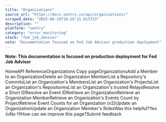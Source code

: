 ```yaml
---
title: "Organizations"
source_url: "https://docs.sentry.io/api/organizations/"
scraped_date: "2025-08-19T18:29:31.613753"
description: ""
platform: "sentry"
category: "error_monitoring"
stack: "fed_job_advisor"
note: "Documentation focused on Fed Job Advisor production deployment"
---
```

**Note: This documentation is focused on production deployment for Fed Job Advisor**

HomeAPI ReferenceOrganizations Copy pageOrganizationsAdd a Member to an OrganizationDelete an Organization MemberList a Repository's CommitsList an Organization's MembersList an Organization's ProjectsList an Organization's RepositoriesList an Organization's trusted RelaysResolve a Short IDResolve an Event IDRetrieve an OrganizationRetrieve an Organization MemberRetrieve an Organization's Events Count by ProjectRetrieve Event Counts for an Organization (v2)Update an OrganizationUpdate an Organization Member's RolesWas this helpful?Yes 👍No 👎How can we improve this page?Submit feedback